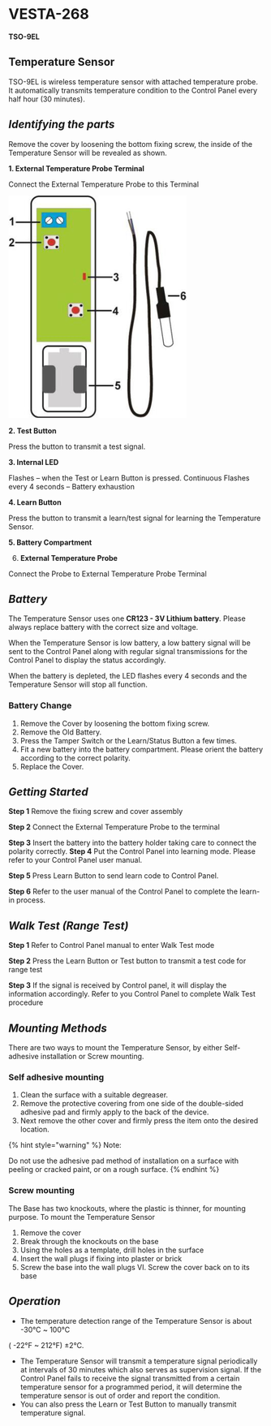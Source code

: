 # VESTA-268

**TSO-9EL**

## **Temperature Sensor**&#x20;

TSO-9EL is wireless temperature sensor with attached temperature probe. It automatically transmits temperature condition to the Control Panel every half hour (30 minutes).

## _**Identifying the parts**_

Remove the cover by loosening the bottom fixing screw, the inside of the Temperature Sensor will be revealed as shown.

**1. External Temperature Probe Terminal**

Connect the External Temperature Probe to this Terminal

![](<.gitbook/assets/0 (108).jpeg>)



**2. Test Button**

Press the button to transmit a test signal.

**3. Internal LED**

Flashes – when the Test or Learn Button is pressed. Continuous Flashes every 4 seconds – Battery exhaustion

**4. Learn Button**

Press the button to transmit a learn/test signal for learning the Temperature Sensor.

&#x20;**5.  Battery Compartment**

6. **External Temperature Probe**

Connect the Probe to External Temperature Probe Terminal

## _**Battery**_

The Temperature Sensor uses one **CR123 - 3V Lithium battery**. Please always replace battery with the correct size and voltage.

When the Temperature Sensor is low battery, a low battery signal will be sent to the Control Panel along with regular signal transmissions for the Control Panel to display the status accordingly.

When the battery is depleted, the LED flashes every 4 seconds and the Temperature Sensor will stop all function.

### **Battery Change**

1. Remove the Cover by loosening the bottom fixing screw.
2. &#x20;Remove the Old Battery.
3. Press the Tamper Switch or the Learn/Status Button a few times.
4. Fit a new battery into the battery compartment. Please orient the battery according to the correct polarity.
5. Replace the Cover.

## _**Getting Started**_

**Step 1** Remove the fixing screw and cover assembly

**Step 2** Connect the External Temperature Probe to the terminal

**Step 3** Insert the battery into the battery holder taking care to connect the polarity correctly. **Step 4** Put the Control Panel into learning mode. Please refer to your Control Panel user manual.

**Step 5** Press Learn Button to send learn code to Control Panel.

**Step 6** Refer to the user manual of the Control Panel to complete the learn-in process.

## _**Walk Test (Range Test)**_

**Step 1** Refer to Control Panel manual to enter Walk Test mode

**Step 2** Press the Learn Button or Test button to transmit a test code for range test

**Step 3** If the signal is received by Control panel, it will display the information accordingly. Refer to you Control Panel to complete Walk Test procedure

## _**Mounting Methods**_

There are two ways to mount the Temperature Sensor, by either Self-adhesive installation or Screw mounting.

### **Self adhesive mounting**

1. Clean the surface with a suitable degreaser.
2. Remove the protective covering from one side of the double-sided adhesive pad and firmly apply to the back of the device.
3. Next remove the other cover and firmly press the item onto the desired location.

{% hint style="warning" %}
Note:

Do not use the adhesive pad method of installation on a surface with peeling or cracked paint, or on a rough surface.
{% endhint %}

### **Screw mounting**

The Base has two knockouts, where the plastic is thinner, for mounting purpose. To mount the Temperature Sensor

1. Remove the cover
2. Break through the knockouts on the base
3. Using the holes as a template, drill holes in the surface&#x20;
4. Insert the wall plugs if fixing into plaster or brick
5. Screw the base into the wall plugs VI. Screw the cover back on to its base

## _**Operation**_

* The temperature detection range of the Temperature Sensor is about -30℃ \~ 100℃

( -22°F \~ 212°F) ±2℃.

* The Temperature Sensor will transmit a temperature signal periodically at intervals of 30 minutes which also serves as supervision signal. If the Control Panel fails to receive the signal transmitted from a certain temperature sensor for a programmed period, it will determine the temperature sensor is out of order and report the condition.
* You can also press the Learn or Test Button to manually transmit temperature signal.
